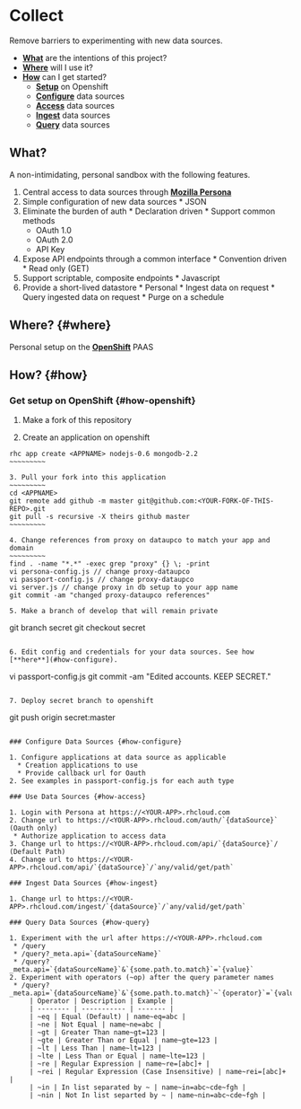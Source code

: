 # Collect

Remove barriers to experimenting with new data sources.

 * [**What**](#what) are the intentions of this project?
 * [**Where**](#where) will I use it?
 * [**How**](#how) can I get started?
   * [**Setup**](#how-openshift) on Openshift
   * [**Configure**](#how-configure) data sources
   * [**Access**](#how-access) data sources
   * [**Ingest**](#how-ingest) data sources
   * [**Query**](#how-query) data sources

## What? <a name="what"></a>

A non-intimidating, personal sandbox with the following features.

  1. Central access to data sources through [**Mozilla Persona**](http://www.mozilla.org/en-US/persona/)
  2. Simple configuration of new data sources
    * JSON
  3. Eliminate the burden of auth
    * Declaration driven
    * Support common methods
      * OAuth 1.0
      * OAuth 2.0
      * API Key 
  4. Expose API endpoints through a common interface
    * Convention driven
    * Read only (GET)
  5. Support scriptable, composite endpoints
    * Javascript
  6. Provide a short-lived datastore 
    * Personal 
    * Ingest data on request
    * Query ingested data on request
    * Purge on a schedule

## Where? {#where}

Personal setup on the [**OpenShift**](https://www.openshift.com) PAAS 

## How? {#how}

### Get setup on OpenShift {#how-openshift}

  1. Make a fork of this repository

  2. Create an application on openshift
  ~~~~~~~~~~
  rhc app create <APPNAME> nodejs-0.6 mongodb-2.2
  ~~~~~~~~~

  3. Pull your fork into this application
  ~~~~~~~~~
  cd <APPNAME>
  git remote add github -m master git@github.com:<YOUR-FORK-OF-THIS-REPO>.git
  git pull -s recursive -X theirs github master
  ~~~~~~~~~

  4. Change references from proxy on dataupco to match your app and domain
  ~~~~~~~~~
  find . -name "*.*" -exec grep "proxy" {} \; -print
  vi persona-config.js // change proxy-dataupco
  vi passport-config.js // change proxy-dataupco
  vi server.js // change proxy in db setup to your app name
  git commit -am "changed proxy-dataupco references"

  5. Make a branch of develop that will remain private
  ~~~~~~~~~~
  git branch secret
  git checkout secret
  ~~~~~~~~~~

  6. Edit config and credentials for your data sources. See how [**here**](#how-configure).
  ~~~~~~~~~~~
  vi passport-config.js
  git commit -am "Edited accounts. KEEP SECRET."
  ~~~~~~~~~~~

  7. Deploy secret branch to openshift
  ~~~~~~~~~~~~~
  git push origin secret:master
  ~~~~~~~~~~~~~

### Configure Data Sources {#how-configure}

  1. Configure applications at data source as applicable
    * Creation applications to use
    * Provide callback url for Oauth 
  2. See examples in passport-config.js for each auth type

### Use Data Sources {#how-access}

 1. Login with Persona at https://<YOUR-APP>.rhcloud.com
 2. Change url to https://<YOUR-APP>.rhcloud.com/auth/`{dataSource}` (Oauth only)
   * Authorize application to access data
 3. Change url to https://<YOUR-APP>.rhcloud.com/api/`{dataSource}`/ (Default Path)
 4. Change url to https://<YOUR-APP>.rhcloud.com/api/`{dataSource}`/`any/valid/get/path`

### Ingest Data Sources {#how-ingest}

 1. Change url to https://<YOUR-APP>.rhcloud.com/ingest/`{dataSource}`/`any/valid/get/path`

### Query Data Sources {#how-query}

 1. Experiment with the url after https://<YOUR-APP>.rhcloud.com
   * /query
   * /query?_meta.api=`{dataSourceName}`
   * /query?_meta.api=`{dataSourceName}`&`{some.path.to.match}`=`{value}`
 2. Experiment with operators (~op) after the query parameter names
   * /query?_meta.api=`{dataSourceName}`&`{some.path.to.match}`~`{operator}`=`{value}`
       | Operator | Description | Example |
       | -------- | ----------- | ------- |
       | ~eq | Equal (Default) | name~eq=abc |
       | ~ne | Not Equal | name~ne=abc |
       | ~gt | Greater Than name~gt=123 |
       | ~gte | Greater Than or Equal | name~gte=123 |
       | ~lt | Less Than | name~lt=123 |
       | ~lte | Less Than or Equal | name~lte=123 |
       | ~re | Regular Expression | name~re=[abc]+ |
       | ~rei | Regular Expression (Case Insensitive) | name~rei=[abc]+ |
       | ~in | In list separated by ~ | name~in=abc~cde~fgh |
       | ~nin | Not In list separted by ~ | name~nin=abc~cde~fgh |

